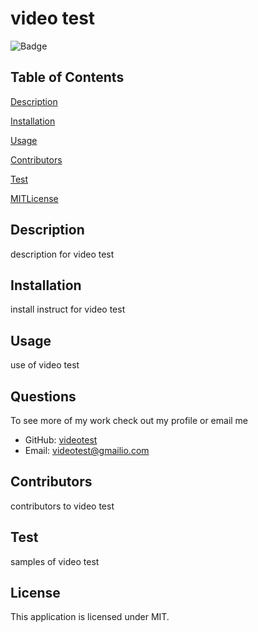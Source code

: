 
# video test 
![Badge](https://img.shields.io/badge/license-MIT-yellow.svg)


## Table of Contents
[Description](#description)

[Installation](#installation)

[Usage](#usage)

[Contributors](#contributors)

[Test](#test)

[MITLicense](#license)


## Description
description for video test

## Installation
install instruct for video test

## Usage
use of video test

## Questions
To see more of my work check out my profile or email me
* GitHub: [videotest](https://github.com/videotest/)
* Email: videotest@gmailio.com

## Contributors
contributors to video test

## Test
samples of video test

## License
This application is licensed under MIT.

